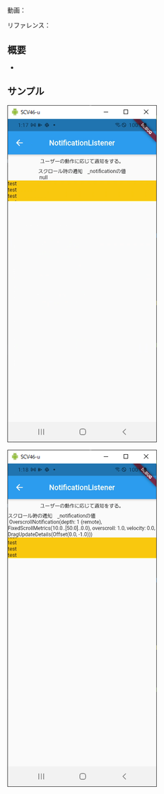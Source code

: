 #

動画：

リファレンス：

## 概要

-

## サンプル

![image-20210915011746977](img/%2371_NotificationListener/image-20210915011746977.png)

![image-20210915011803655](img/%2371_NotificationListener/image-20210915011803655.png)
